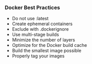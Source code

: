 ### Docker Best Practices

- Do not use :latest
- Create ephemeral containers
- Exclude with .dockerignore
- Use multi-stage builds
- Minimize the number of layers
- Optimize for the Docker build cache
- Build the smallest image possible
- Properly tag your images
